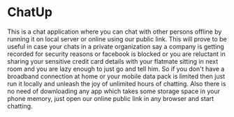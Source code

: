  # ChatUp
 This is a chat application where you can chat with other persons offline by running it on local server or online using our public link.
 This will prove to be useful in case your chats in a private organization say a company is getting recorded for security reasons or
 facebook is blocked or you are reluctant in sharing your sensitive credit card details with your flatmate sitting in next room and you
 are lazy enough to just go and tell him. So if you don't have a broadband connection at home or your mobile data pack is limited then
 just run it locally and unleash the joy of unlimited hours of chatting. Also there is no need of downloading any app which takes some
 storage space in your phone memory, just open our online public link in any browser and start chatting. 
